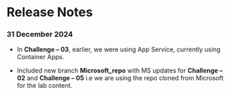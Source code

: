 # Release Notes

### 31 December 2024

- In **Challenge – 03**, earlier, we were using App Service, currently using Container Apps. 

- Included new branch **Microsoft_repo** with MS updates for **Challenge – 02** and **Challenge – 05** i.e we are using the repo cloned from Microsoft for the lab content. 
